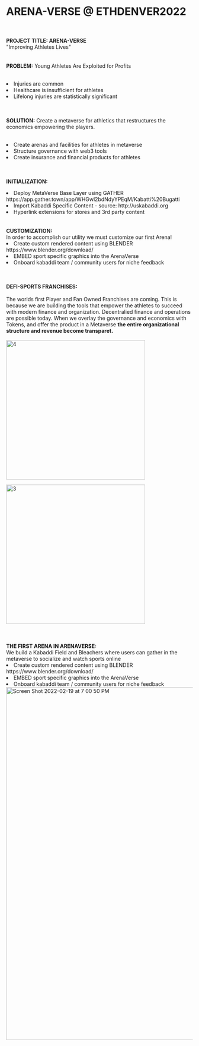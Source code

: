 # ARENA-VERSE @ ETHDENVER2022

<br><br>
<b>PROJECT TITLE:  ARENA-VERSE </b>
<br>
"Improving Athletes Lives"
<br>
<br>
<br>
<b>PROBLEM:</b>
Young Athletes Are Exploited for Profits 
<br><br>

<li>Injuries are common</li>
<li>Healthcare is insufficient for athletes</li>
<li>Lifelong injuries are statistically significant</li>
<br>
<br>


<b>SOLUTION:</b>
Create a metaverse for athletics that restructures the economics empowering the players. 
<br>
<br>

<li>Create arenas and facilities for athletes in metaverse</li>
<li>Structure governance with web3 tools</li>
<li>Create insurance and financial products for athletes</li>
<br>
<br>


<b>INITIALIZATION:</b>
<li>Deploy MetaVerse Base Layer using GATHER https://app.gather.town/app/WHGwl2bdNdyYPEqM/Kabatti%20Bugatti</li>
<li>Import Kabaddi Specific Content - source: http://uskabaddi.org</li>
<li>Hyperlink extensions for stores and 3rd party content </li>
<br>
<br>
<b>CUSTOMIZATION:</b>
<br>
In order to accomplish our utility we must customize our first Arena!
<li>Create custom rendered content using BLENDER https://www.blender.org/download/ </li>
<li>EMBED sport specific graphics into the ArenaVerse</li>
<li>Onboard kabaddi team / community users for niche feedback </li>
<br>
<br>

<b>DEFI-SPORTS FRANCHISES:</b>
<br>
<br>
The worlds first Player and Fan Owned Franchises are coming.  This is because we are building the tools that empower the athletes to succeed with modern finance and organization. Decentralied finance and operations are possible today. When we overlay the governance and economics with Tokens, and offer the product in a Metaverse <b>the entire organizational structure and revenue become transparet. </b>
<br>
<br>
<img width="375" alt="4" src="https://user-images.githubusercontent.com/25784418/154828690-697adcbd-249f-47ad-b362-9e83d6a30085.png">


<img width="375" alt="3" src="https://user-images.githubusercontent.com/25784418/154828675-d19f0d63-6f69-4ace-943d-4d98b166a4df.png">

<br>
<br>
<br>
<br>
<b>THE FIRST ARENA IN ARENAVERSE:</b>
<br>
We build a Kabaddi Field and Bleachers where users can gather in the metaverse to socialize and watch sports online
<li>Create custom rendered content using BLENDER https://www.blender.org/download/ </li>
<li>EMBED sport specific graphics into the ArenaVerse</li>
<li>Onboard kabaddi team / community users for niche feedback </li>

<img width="950" alt="Screen Shot 2022-02-19 at 7 00 50 PM" src="https://user-images.githubusercontent.com/25784418/154828897-1233bc62-07b1-4c73-9b68-a317df53aef9.png">
